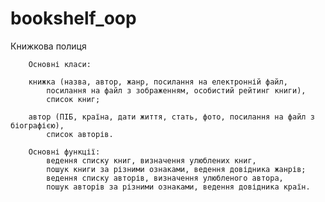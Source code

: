 # bookshelf_oop

Книжкова полиця

        Основні класи:

        книжка (назва, автор, жанр, посилання на електронній файл,
            посилання на файл з зображенням, особистий рейтинг книги),
            список книг;

        автор (ПІБ, країна, дати життя, стать, фото, посилання на файл з біографією),
            список авторів.

        Основні функції:
            ведення списку книг, визначення улюблених книг,
            пошук книги за різними ознаками, ведення довідника жанрів;
            ведення списку авторів, визначення улюбленого автора,
            пошук авторів за різними ознаками, ведення довідника країн.